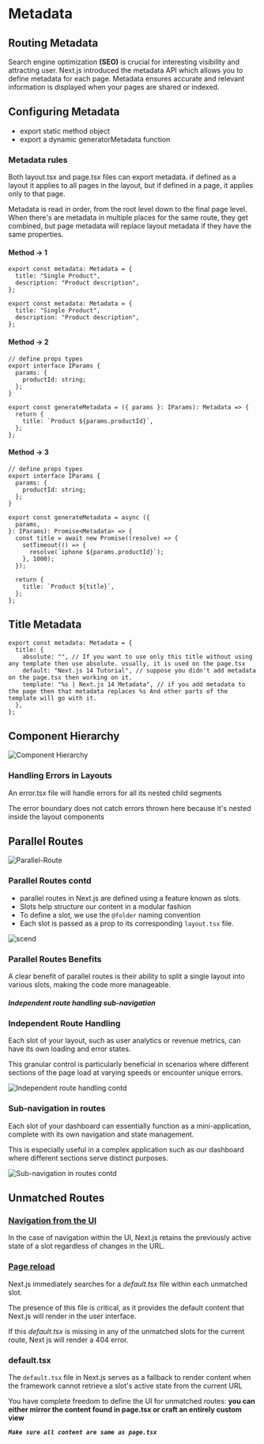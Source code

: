 # Metadata

## Routing Metadata

Search engine optimization **(SEO)** is crucial for interesting visibility and attracting user.
Next.js introduced the metadata API which allows you to define metadata for each page.
Metadata ensures accurate and relevant information is displayed when your pages are shared or indexed.

## Configuring Metadata

- export static method object
- export a dynamic generatorMetadata function

### Metadata rules

Both layout.tsx and page.tsx files can export metadata. if defined as a layout it applies to all pages in the layout, but if defined in a page, it applies only to that page.

Metadata is read in order, from the root level down to the final page level.
When there's are metadata in multiple places for the same route, they get combined, but page metadata will replace layout metadata if they have the same properties.

#### Method -> 1

```tsx
export const metadata: Metadata = {
  title: "Single Product",
  description: "Product description",
};
```

```tsx
export const metadata: Metadata = {
  title: "Single Product",
  description: "Product description",
};
```

#### Method -> 2

```tsx
// define props types
export interface IParams {
  params: {
    productId: string;
  };
}

export const generateMetadata = ({ params }: IParams): Metadata => {
  return {
    title: `Product ${params.productId}`,
  };
};
```

#### Method -> 3

```tsx
// define props types
export interface IParams {
  params: {
    productId: string;
  };
}

export const generateMetadata = async ({
  params,
}: IParams): Promise<Metadata> => {
  const title = await new Promise((resolve) => {
    setTimeout(() => {
      resolve(`iphone ${params.productId}`);
    }, 1000);
  });

  return {
    title: `Product ${title}`,
  };
};
```

## Title Metadata

```tsx
export const metadata: Metadata = {
  title: {
    absolute: "", // If you want to use only this title without using any template then use absolute. usually, it is used on the page.tsx
    default: "Next.js 14 Tutorial", // suppose you didn't add metadata on the page.tsx then working on it.
    template: "%s | Next.js 14 Metadata", // if you add metadata to the page then that metadata replaces %s And other parts of the template will go with it.
  },
};
```

## Component Hierarchy

![Component Hierarchy](https://github.com/Shahriyar-Hosen/explore-Next-14/assets/96829173/188a962e-5b2b-4580-bca4-5e662522aba8)

### Handling Errors in Layouts

An error.tsx file will handle errors for all its nested child segments

The error boundary does not catch errors thrown here because it's nested inside the layout components

## Parallel Routes

![Parallel-Route](https://github.com/Shahriyar-Hosen/explore-Next-14/assets/96829173/5e3a596c-c372-432e-bda4-b83f587c1796)

### Parallel Routes contd

- parallel routes in Next.js are defined using a feature known as slots.
- Slots help structure our content in a modular fashion
- To define a slot, we use the `@folder` naming convention
- Each slot is passed as a prop to its corresponding `layout.tsx` file.

![scend](https://github.com/Shahriyar-Hosen/explore-Next-14/assets/96829173/f09a1e71-c748-4604-b857-22abb42d723c)

### Parallel Routes Benefits

A clear benefit of parallel routes is their ability to split a single layout into various slots, making the code more manageable.

##### Independent route handling **sub-navigation**

### Independent Route Handling

Each slot of your layout, such as user analytics or revenue metrics, can have its own loading and error states.

This granular control is particularly beneficial in scenarios where different sections of the page load at varying speeds or encounter unique errors.

![Independent route handling contd](https://github.com/Shahriyar-Hosen/explore-Next-14/assets/96829173/4f7278fb-dfc4-4705-bea6-3903c57a836d)

### Sub-navigation in routes

Each slot of your dashboard can essentially function as a mini-application, complete with its own navigation and state management.

This is especially useful in a complex application such as our dashboard where different sections serve distinct purposes.

![Sub-navigation in routes contd](https://github.com/Shahriyar-Hosen/explore-Next-14/assets/96829173/1456330d-3ad0-4826-9352-f8d0f3b75d0e)

## Unmatched Routes

### <u>Navigation from the UI</u>

In the case of navigation within the UI, Next.js retains the previously active state of a slot regardless of changes in the URL.

### <u>Page reload</u>

Next.js immediately searches for a _default.tsx_ file within each unmatched slot.

The presence of this file is critical, as it provides the default content that Next.js will render in the user interface.

If this _default.tsx_ is missing in any of the unmatched slots for the current route, Next js will render a 404 error.

### **default.tsx**

The `default.tsx` file in Next.js serves as a fallback to render content when the framework cannot retrieve a slot's active state from the current URL

You have complete freedom to define the UI for unmatched routes: **you can either mirror the content found in page.tsx or craft an entirely custom view**

**_`Make sure all content are same as page.tsx`_**
